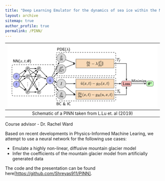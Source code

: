 ```yaml
---
title: "Deep Learning Emulator for the dynamics of sea ice within the MITgcm model"
layout: archive
sitemap: true
author_profile: true
permalink: /PINN/
---
```


|![PINN.jpeg](/assets/images/PINN.jpeg)
|:--:|
| Schematic of a PINN taken from L.Lu et. al (2019) |

Course advisor - Dr. Rachel Ward

Based on recent developments in Physics-Informed Machine Learing, we attempt to use a neural network for the following use cases:

- Emulate a highly non-linear, diffusive mountain glacier model
- Infer the coefficients of the mountain glacier model from artificially generated data

The code and the presentation can be found here[https://github.com/Shreyas911/PINN].
